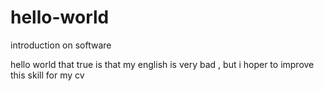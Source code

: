 # hello-world
introduction on software

hello world that true is that my english is very bad , 
but i hoper to improve this skill for my cv
